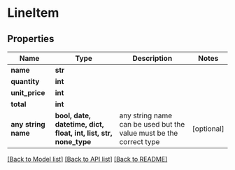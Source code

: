 # LineItem


## Properties
Name | Type | Description | Notes
------------ | ------------- | ------------- | -------------
**name** | **str** |  | 
**quantity** | **int** |  | 
**unit_price** | **int** |  | 
**total** | **int** |  | 
**any string name** | **bool, date, datetime, dict, float, int, list, str, none_type** | any string name can be used but the value must be the correct type | [optional]

[[Back to Model list]](../README.md#documentation-for-models) [[Back to API list]](../README.md#documentation-for-api-endpoints) [[Back to README]](../README.md)


